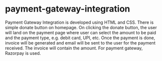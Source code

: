 # payment-gateway-integration

Payment Gateway Integration is developed using HTML and CSS. There is simple donate button on homepage. On clicking the donate button, the user will land on the payment page where user can select the amount to be paid and the payment type, e.g. debit card, UPI, etc. Once the payment is done, invoice will be generated and email will be sent to the user for the payment received. The invoice will contain the amount.
For payment gateway, Razorpay is used.
